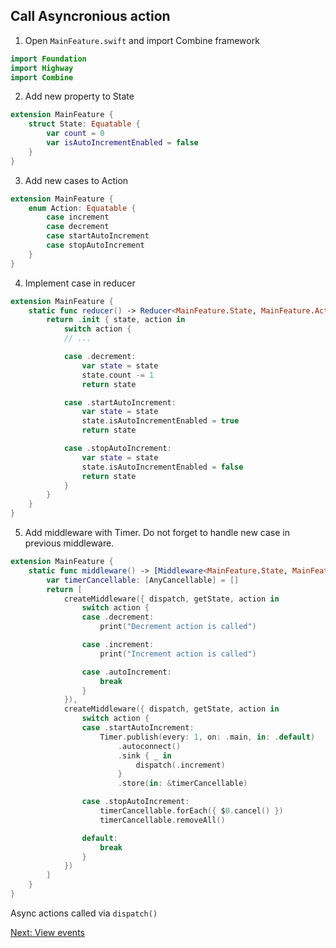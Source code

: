 ## Call Asyncronious action

1. Open `MainFeature.swift` and import Combine framework
```swift
import Foundation
import Highway
import Combine
```
2. Add new property to State
```swift
extension MainFeature {
    struct State: Equatable {
        var count = 0
        var isAutoIncrementEnabled = false
    }
}
```
3. Add new cases to Action
```swift
extension MainFeature {
    enum Action: Equatable {
        case increment
        case decrement
        case startAutoIncrement
        case stopAutoIncrement
    }
}
```
4. Implement case in reducer
```swift
extension MainFeature {
    static func reducer() -> Reducer<MainFeature.State, MainFeature.Action> {
        return .init { state, action in
            switch action {
            // ...

            case .decrement:
                var state = state
                state.count -= 1
                return state

            case .startAutoIncrement:
                var state = state
                state.isAutoIncrementEnabled = true
                return state

            case .stopAutoIncrement:
                var state = state
                state.isAutoIncrementEnabled = false
                return state
            }
        }
    }
}
```
5. Add middleware with Timer. Do not forget to handle new case in previous middleware.
```swift
extension MainFeature {
    static func middleware() -> [Middleware<MainFeature.State, MainFeature.Action>] {
        var timerCancellable: [AnyCancellable] = []
        return [
            createMiddleware({ dispatch, getState, action in
                switch action {
                case .decrement:
                    print("Decrement action is called")

                case .increment:
                    print("Increment action is called")

                case .autoIncrement:
                    break
                }
            }),
            createMiddleware({ dispatch, getState, action in
                switch action {
                case .startAutoIncrement:
                    Timer.publish(every: 1, on: .main, in: .default)
                        .autoconnect()
                        .sink { _ in
                            dispatch(.increment)
                        }
                        .store(in: &timerCancellable)

                case .stopAutoIncrement:
                    timerCancellable.forEach({ $0.cancel() })
                    timerCancellable.removeAll()

                default:
                    break
                }
            })
        ]
    }
}
```
Async actions called via `dispatch()`

[Next: View events](ViewEvents.md)
